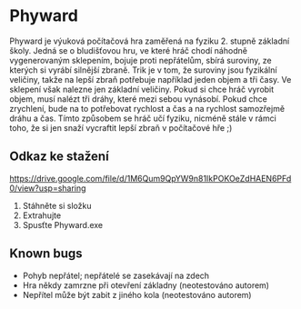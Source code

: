 # Phyward

Phyward je výuková počítačová hra zaměřená na fyziku 2. stupně základní školy.
Jedná se o bludišťovou hru, ve které hráč chodí náhodně vygenerovaným sklepením, bojuje proti nepřátelům, sbírá suroviny, ze kterých si vyrábí silnější zbraně.
Trik je v tom, že suroviny jsou fyzikální veličiny, takže na lepší zbraň potřebuje například jeden objem a tři časy. Ve sklepení však nalezne jen základní veličiny.
Pokud si chce hráč vyrobit objem, musí nalézt tři dráhy, které mezi sebou vynásobí. Pokud chce zrychlení, bude na to potřebovat rychlost a čas a na rychlost samozřejmě dráhu a čas.
Tímto způsobem se hráč učí fyziku, nicméně stále v rámci toho, že si jen snaží vycraftit lepší zbraň v počítačové hře ;)

## Odkaz ke stažení
https://drive.google.com/file/d/1M6Qum9QpYW9n81IkPOKOeZdHAEN6PFd0/view?usp=sharing

1) Stáhněte si složku
2) Extrahujte
3) Spusťte Phyward.exe

## Known bugs
- Pohyb nepřátel; nepřátelé se zasekávají na zdech
- Hra někdy zamrzne při otevření základny (neotestováno autorem)
- Nepřítel může být zabit z jiného kola (neotestováno autorem)
